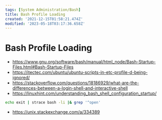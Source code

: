 ```yaml
---
tags: [System Administration/Bash]
title: Bash Profile Loading
created: '2021-12-15T01:58:21.474Z'
modified: '2023-05-18T03:17:36.658Z'
---
```


# Bash Profile Loading

* https://www.gnu.org/software/bash/manual/html_node/Bash-Startup-Files.html#Bash-Startup-Files
* https://itectec.com/ubuntu/ubuntu-scripts-in-etc-profile-d-being-ignored/
* https://stackoverflow.com/questions/18186929/what-are-the-differences-between-a-login-shell-and-interactive-shell
* https://linuxhint.com/understanding_bash_shell_configuration_startup/


```bash
echo exit | strace bash -li |& grep '^open'
```
* https://unix.stackexchange.com/a/334389

